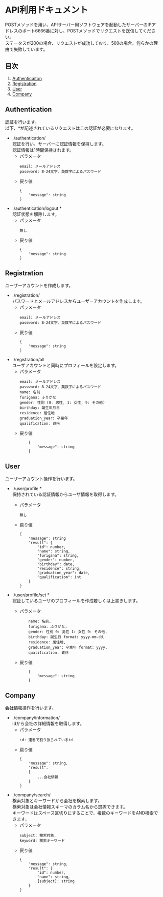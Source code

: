 # API利用ドキュメント
POSTメソッドを用い、APIサーバー用ソフトウェアを起動したサーバーのIPアドレスのポート6666番に対し、POSTメソッドでリクエストを送信してください。  
ステータスが200の場合、リクエストが成功しており、500の場合、何らかの理由で失敗しています。

## 目次
1. [Authenticaiton](#authentication)
1. [Registration](#registration)
1. [User](#user)
1. [Company](#company)

## Authentication
認証を行います。  
以下、*が記述されているリクエストはこの認証が必要になります。
- ./authentication/  
    認証を行い、サーバーに認証情報を保持します。  
    認証情報は1時間保持されます。
    - パラメータ  
        ```
        email: メールアドレス  
        password: 8-24文字、英数字によるパスワード
        ```
    - 戻り値  
        ```
        {
            "message": string
        }
        ```
- ./authentication/logout *  
    認証状態を解除します。
    - パラメータ  
        ```
        無し
        ```
    - 戻り値  
        ```
        {
            "message": string
        }
        ```

## Registration
ユーザーアカウントを作成します。
- ./registration/  
    パスワードとメールアドレスからユーザーアカウントを作成します。
    - パラメータ  
        ```
        email: メールアドレス  
        password: 8-24文字、英数字によるパスワード
        ```
    - 戻り値  
        ```
        {
            "message": string
        }
        ```
- ./registration/all  
    ユーザアカウントと同時にプロフィールを設定します。
    - パラメータ
        ```
        email: メールアドレス  
        password: 8-24文字、英数字によるパスワード
        name: 名前
        furigana: ふりがな
        gender: 性別 (0: 男性, 1: 女性, 9: その他)
        birthday: 誕生年月日
        residence: 居住地
        graduation_year: 卒業年
        qualification: 資格
        ```
    - 戻り値
        ```
            {
                "message": string
            }
        ```

## User
ユーザーアカウント操作を行います。
- ./user/profile *  
    保持されている認証情報からユーザ情報を取得します。
    - パラメータ
        ```
        無し
        ```
    - 戻り値
        ```
        {
            "message": string
            "result": {
                "id": number,
                "name": string,
                "furigana": string,
                "gender": number,
                "birthday": date,
                "residence": string,
                "graduation_year": date,
                "qualification": int
            }
        }
        ```

- ./user/profile/set *  
    認証しているユーザのプロフィールを作成若しくは上書きします。
    - パラメータ
        ```
            name: 名前,
            furigana: ふりがな,
            gender: 性別 0: 男性 1: 女性 9: その他,
            birthday: 誕生日 format: yyyy-mm-dd,
            residence: 居住地,
            graduation_year: 卒業年 format: yyyy,
            qualification: 資格
        ```
    - 戻り値
        ```
            {
                "message": string
            }
        ```
## Company
会社情報操作を行います。
- ./company/information/  
    idから会社の詳細情報を取得します。
    - パラメータ  
        ```
        id: 連番で割り振られているid
        ```
    - 戻り値  
        ```
        {
            "message": string,
            "result": 
            {
                ...会社情報
            }
        }
        ```
- ./company/search/  
    検索対象とキーワードから会社を検索します。  
    検索対象は会社情報スキーマのカラム名から選択できます。  
    キーワードはスペース区切りにすることで、複数のキーワードをAND検索できます。
    - パラメータ  
        ```
        subject: 検索対象,
        keyword: 検索キーワード  
        ```
    - 戻り値  
        ```
        {
            "message": string,
            "result": {
                "id": number,
                "name": string,
                [subject]: string
            }
        }
        ```
